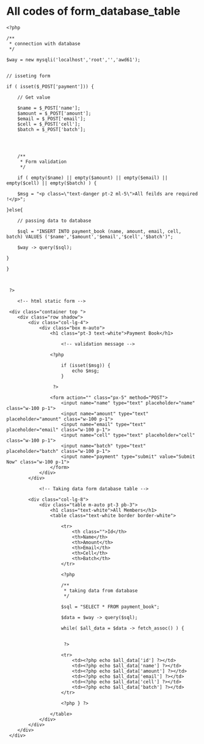 

# All codes of form_database_table





	<?php 

	/**
	 * connection with database
	 */

	$way = new mysqli('localhost','root','','awd61');


	// isseting form

	if ( isset($_POST['payment'])) {

		// Get value

		$name = $_POST['name'];
		$amount = $_POST['amount'];
		$email = $_POST['email'];
		$cell = $_POST['cell'];
		$batch = $_POST['batch'];




		/**
		 * Form validation
		 */

		if ( empty($name) || empty($amount) || empty($email) || empty($cell) || empty($batch) ) {

		$msg = "<p class=\"text-danger pt-2 ml-5\">All feilds are required !</p>";

	}else{

		// passing data to database

		$sql = "INSERT INTO payment_book (name, amount, email, cell, batch) VALUES ('$name','$amount','$email','$cell','$batch')";

		$way -> query($sql);

	}

	}



	 ?>

	 	<!-- html static form -->

	 <div class="container top ">
	 	<div class="row shadow">
	 		<div class="col-lg-4">
	 			<div class="box m-auto">
	 				<h1 class="pt-3 text-white">Payment Book</h1>

	 					<!-- validation message -->

	 				<?php 

	 					if (isset($msg)) {
	 						echo $msg;
	 					}

	 				 ?>

	 				<form action="" class="px-5" method="POST">
	 					<input name="name" type="text" placeholder="name" class="w-100 p-1">
	 					<input name="amount" type="text" placeholder="amount" class="w-100 p-1">
	 					<input name="email" type="text" placeholder="email" class="w-100 p-1">
	 					<input name="cell" type="text" placeholder="cell" class="w-100 p-1">
	 					<input name="batch" type="text" placeholder="batch" class="w-100 p-1">
	 					<input name="payment" type="submit" value="Submit Now" class="w-100 p-1">
	 				</form>
	 			</div>
	 		</div>

	 			<!-- Taking data form database table -->

	 		<div class="col-lg-8">
	 			<div class="table m-auto pt-3 pb-3">
	 				<h1 class="text-white">All Members</h1>
	 				<table class="text-white border border-white">

	 					<tr>
	 						<th class="">Id</th>
	 						<th>Name</th>
	 						<th>Amount</th>
	 						<th>Email</th>
	 						<th>Cell</th>
	 						<th>Batch</th>
	 					</tr>

	 					<?php 

	 					/**
	 					 * taking data from database
	 					 */

	 					$sql = "SELECT * FROM payment_book";

	 					$data = $way -> query($sql);

	 					while( $all_data = $data -> fetch_assoc() ) {


	 					 ?>

	 					<tr>
	 						<td><?php echo $all_data['id'] ?></td>
	 						<td><?php echo $all_data['name'] ?></td>
	 						<td><?php echo $all_data['amount'] ?></td>
	 						<td><?php echo $all_data['email'] ?></td>
	 						<td><?php echo $all_data['cell'] ?></td>
	 						<td><?php echo $all_data['batch'] ?></td>
	 					</tr>

	 					<?php } ?>

	 				</table>
	 			</div>
	 		</div>
	 	</div>
	 </div>

